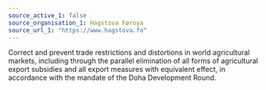 ```yaml
---
source_active_1: false
source_organisation_1: Hagstova Føroya
source_url_1: "https://www.hagstova.fo"
---
```

Correct and prevent trade restrictions and distortions in world agricultural markets, including through the parallel elimination of all forms of agricultural export subsidies and all export measures with equivalent effect, in accordance with the mandate of the Doha Development Round.
